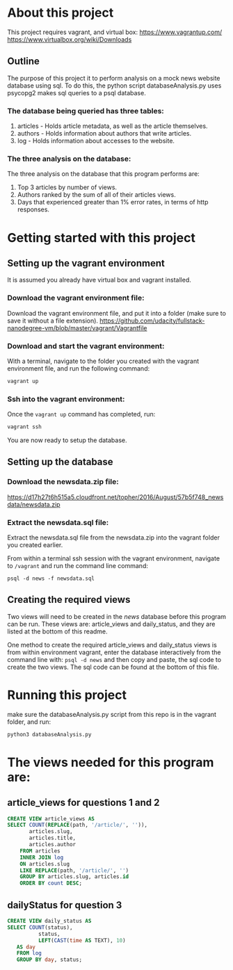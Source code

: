 # About this project
This project requires vagrant, and virtual box:
https://www.vagrantup.com/ 
https://www.virtualbox.org/wiki/Downloads


## Outline
The purpose of this project it to perform analysis on a mock news website database using sql. To do this, the python script databaseAnalysis.py uses psycopg2 makes sql queries to a psql database.

### The database being queried has three tables:
1. articles - Holds article metadata, as well as the article themselves.
2. authors - Holds information about authors that write articles.
3. log - Holds information about accesses to the website.

### The three analysis on the database:
The three analysis on the database that this program performs are:
1. Top 3 articles by number of views.
2. Authors ranked by the sum of all of their articles views.
3. Days that experienced greater than 1% error rates, in terms of http responses.


# Getting started with this project
## Setting up the vagrant environment
It is assumed you already have virtual box and vagrant installed.
### Download the vagrant environment file:
Download the vagrant environment file, and put it into a folder (make sure to save it without a file extension).
https://github.com/udacity/fullstack-nanodegree-vm/blob/master/vagrant/Vagrantfile
### Download and start the vagrant environment:
With a terminal, navigate to the folder you created with the vagrant environment file, and run the following command:
```bash
vagrant up
```
### Ssh into the vagrant environment:
Once the ```vagrant up``` command has completed, run:
```bash
vagrant ssh
```
You are now ready to setup the database.
## Setting up the database
### Download the newsdata.zip file:
https://d17h27t6h515a5.cloudfront.net/topher/2016/August/57b5f748_newsdata/newsdata.zip

### Extract the newsdata.sql file: 
Extract the newsdata.sql file from the newsdata.zip into the vagrant folder you created earlier.

From within a terminal ssh session with the vagrant environment, navigate to ```/vagrant``` and run the command line command:
```
psql -d news -f newsdata.sql
```

## Creating the required views
Two views will need to be created in the _news_ database before this program can be run. These views are: article_views and daily_status, and they are listed at the bottom of this readme. 

One method to create the required article_views and daily_status views is from within environment vagrant, enter the database interactively from the command line with: ```psql -d news``` and then copy and paste, the sql code to create the two views. The sql code can be found at the bottom of this file.


# Running this project 
make sure the databaseAnalysis.py script from this repo is in the vagrant folder, and run:
```python
python3 databaseAnalysis.py
```


# The views needed for this program are:

## article_views for questions 1 and 2
```sql
CREATE VIEW article_views AS 
SELECT COUNT(REPLACE(path, '/article/', '')), 
       articles.slug, 
       articles.title, 
       articles.author 
    FROM articles 
    INNER JOIN log 
    ON articles.slug 
    LIKE REPLACE(path, '/article/', '') 
    GROUP BY articles.slug, articles.id 
    ORDER BY count DESC;
```

## dailyStatus for question 3
```sql
CREATE VIEW daily_status AS
SELECT COUNT(status),
          status,
          LEFT(CAST(time AS TEXT), 10)
   AS day
   FROM log
   GROUP BY day, status;
```



